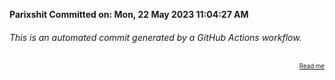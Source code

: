 **Parixshit Committed on: Mon, 22 May 2023 11:04:27 AM** <!-- e3f3c950-8631-41cd-afa9-3be906f04358 -->

###### This is an automated commit generated by a GitHub Actions workflow.

<div align="right"><sub><sup><a href="https://github.com/Parixshit/AutoCommit.git">Read me</a></sup></sub></div>
